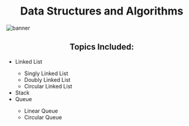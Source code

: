 <h1 align="center">Data Structures and Algorithms</h1>
<p align="left"> <img src="https://user-images.githubusercontent.com/89148021/135501291-a2fbb1b5-8d4b-48e0-991b-790dd442c0a1.png" alt="banner" /> </p>

<h2 align="center">Topics Included:</h2>
<ul>

<li>Linked List</li>
   <ul><li>Singly Linked List</li>
<li>Doubly Linked List</li>
<li>Circular Linked List</li>  </ul>
<li>Stack</li>
  
<li>Queue</li>
   <ul><li>Linear Queue</li>
<li>Circular Queue</li>
 </ul>
